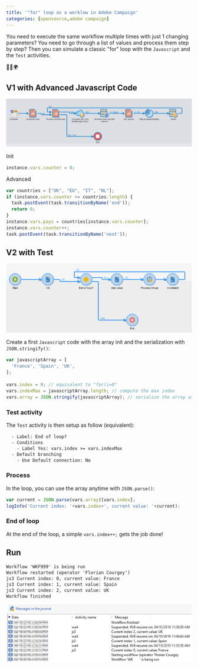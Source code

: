 ```yaml
---
title: '"for" loop as a worklow in Adobe Campaign'
categories: [opensource,adobe campaign]
---
```


You need to execute the same workflow multiple times with just 1 changing parameters? You need to go through a list of values and process them step by step?
Then you can simulate a classic "for" loop with the `Javascript` and the `Test` activities.

<p class="text-center">🐍👑🌍</p>
<!--more-->

## V1 with Advanced Javascript Code
![todo](/assets/images/2020/adobe-campaign-for-loop-workflow-v1.jpg)

Init
```js
instance.vars.counter = 0;
```

Advanced
```js
var countries = ["UK", "EU", "IT", "NL"];
if (instance.vars.counter >= countries.length) {
  task.postEvent(task.transitionByName('end'));
  return 0;
}
instance.vars.pays = countries[instance.vars.counter];
instance.vars.counter++;
task.postEvent(task.transitionByName('next'));
```

## V2 with Test
![todo](/assets/images/2019/04/adobe-campaign-for-loop-workflow.jpg)

Create a first `Javascript` code with the array init and the serialization with `JSON.stringify()`:
```js
var javascriptArray = [
  'France', 'Spain', 'UK',
];

vars.index = 0; // equivalent to "for(i=0"
vars.indexMax = javascriptArray.length; // compute the max index
vars.array = JSON.stringify(javascriptArray); // serialize the array as a string, per Adobe Campaign "vars" constraints
```

### Test activity
The `Test` activity is then setup as follow (equivalent):
```console
  - Label: End of loop?
  - Conditions
    - Label Yes: vars.index >= vars.indexMax
  - Default branching
    - Use Default connection: No
```

### Process
In the loop, you can use the array anytime with `JSON.parse()`:
```js
var current = JSON.parse(vars.array)[vars.index];
logInfo('Current index: '+vars.index+', current value: '+current);
```

### End of loop
At the end of the loop, a simple `vars.index++;` gets the job done!

## Run

```console
Workflow 'WKF999' is being run
Workflow restarted (operator 'Florian Courgey')
js3	Current index: 0, current value: France
js3	Current index: 1, current value: Spain
js3	Current index: 2, current value: UK
Workflow finished
```

![todo](/assets/images/2019/04/adobe-campaign-for-loop-logs.jpg)
